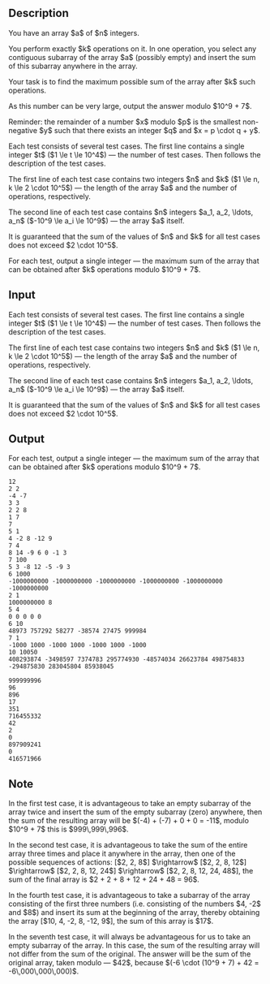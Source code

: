 ## Description

<div><p>You have an array $a$ of $n$ integers.</p><p>You perform exactly $k$ operations on it. In one operation, you select any contiguous subarray of the array $a$ (possibly empty) and insert the sum of this subarray anywhere in the array.</p><p>Your task is to find the maximum possible sum of the array after $k$ such operations.</p><p>As this number can be very large, output the answer modulo $10^9 + 7$.</p><p>Reminder: the remainder of a number $x$ modulo $p$ is the smallest non-negative $y$ such that there exists an integer $q$ and $x = p \cdot q + y$.</p></div><div class="input-specification"><p>Each test consists of several test cases. The first line contains a single integer $t$ ($1 \le t \le 10^4$)&nbsp;— the number of test cases. Then follows the description of the test cases.</p><p>The first line of each test case contains two integers $n$ and $k$ ($1 \le n, k \le 2 \cdot 10^5$)&nbsp;— the length of the array $a$ and the number of operations, respectively.</p><p>The second line of each test case contains $n$ integers $a_1, a_2, \ldots, a_n$ ($-10^9 \le a_i \le 10^9$)&nbsp;— the array $a$ itself.</p><p>It is guaranteed that the sum of the values of $n$ and $k$ for all test cases does not exceed $2 \cdot 10^5$.</p></div><div class="output-specification"><p>For each test, output a single integer&nbsp;— the maximum sum of the array that can be obtained after $k$ operations modulo $10^9 + 7$.</p></div>

## Input

<p>Each test consists of several test cases. The first line contains a single integer $t$ ($1 \le t \le 10^4$)&nbsp;— the number of test cases. Then follows the description of the test cases.</p><p>The first line of each test case contains two integers $n$ and $k$ ($1 \le n, k \le 2 \cdot 10^5$)&nbsp;— the length of the array $a$ and the number of operations, respectively.</p><p>The second line of each test case contains $n$ integers $a_1, a_2, \ldots, a_n$ ($-10^9 \le a_i \le 10^9$)&nbsp;— the array $a$ itself.</p><p>It is guaranteed that the sum of the values of $n$ and $k$ for all test cases does not exceed $2 \cdot 10^5$.</p>

## Output

<p>For each test, output a single integer&nbsp;— the maximum sum of the array that can be obtained after $k$ operations modulo $10^9 + 7$.</p>





```input1|2,3,6,7,10,11,14,15,18,19,22,23
12
2 2
-4 -7
3 3
2 2 8
1 7
7
5 1
4 -2 8 -12 9
7 4
8 14 -9 6 0 -1 3
7 100
5 3 -8 12 -5 -9 3
6 1000
-1000000000 -1000000000 -1000000000 -1000000000 -1000000000 -1000000000
2 1
1000000000 8
5 4
0 0 0 0 0
6 10
48973 757292 58277 -38574 27475 999984
7 1
-1000 1000 -1000 1000 -1000 1000 -1000
10 10050
408293874 -3498597 7374783 295774930 -48574034 26623784 498754833 -294875830 283045804 85938045
```




```output1
999999996
96
896
17
351
716455332
42
2
0
897909241
0
416571966
```



## Note

<p>In the first test case, it is advantageous to take an empty subarray of the array twice and insert the sum of the empty subarray (zero) anywhere, then the sum of the resulting array will be $(-4) + (-7) + 0 + 0 = -11$, modulo $10^9 + 7$ this is $999\,999\,996$.</p><p>In the second test case, it is advantageous to take the sum of the entire array three times and place it anywhere in the array, then one of the possible sequences of actions: [$2, 2, 8$] $\rightarrow$ [$2, 2, 8, 12$] $\rightarrow$ [$2, 2, 8, 12, 24$] $\rightarrow$ [$2, 2, 8, 12, 24, 48$], the sum of the final array is $2 + 2 + 8 + 12 + 24 + 48 = 96$.</p><p>In the fourth test case, it is advantageous to take a subarray of the array consisting of the first three numbers (i.e. consisting of the numbers $4, -2$ and $8$) and insert its sum at the beginning of the array, thereby obtaining the array [$10, 4, -2, 8, -12, 9$], the sum of this array is $17$.</p><p>In the seventh test case, it will always be advantageous for us to take an empty subarray of the array. In this case, the sum of the resulting array will not differ from the sum of the original. The answer will be the sum of the original array, taken modulo&nbsp;— $42$, because $(-6 \cdot (10^9 + 7) + 42 = -6\,000\,000\,000)$.</p>
